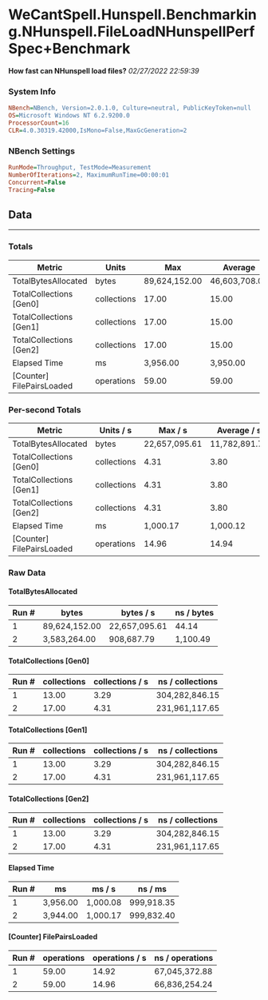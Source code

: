 ﻿# WeCantSpell.Hunspell.Benchmarking.NHunspell.FileLoadNHunspellPerfSpec+Benchmark
__How fast can NHunspell load files?__
_02/27/2022 22:59:39_
### System Info
```ini
NBench=NBench, Version=2.0.1.0, Culture=neutral, PublicKeyToken=null
OS=Microsoft Windows NT 6.2.9200.0
ProcessorCount=16
CLR=4.0.30319.42000,IsMono=False,MaxGcGeneration=2
```

### NBench Settings
```ini
RunMode=Throughput, TestMode=Measurement
NumberOfIterations=2, MaximumRunTime=00:00:01
Concurrent=False
Tracing=False
```

## Data
-------------------

### Totals
|          Metric |           Units |             Max |         Average |             Min |          StdDev |
|---------------- |---------------- |---------------- |---------------- |---------------- |---------------- |
|TotalBytesAllocated |           bytes |   89,624,152.00 |   46,603,708.00 |    3,583,264.00 |   60,840,095.36 |
|TotalCollections [Gen0] |     collections |           17.00 |           15.00 |           13.00 |            2.83 |
|TotalCollections [Gen1] |     collections |           17.00 |           15.00 |           13.00 |            2.83 |
|TotalCollections [Gen2] |     collections |           17.00 |           15.00 |           13.00 |            2.83 |
|    Elapsed Time |              ms |        3,956.00 |        3,950.00 |        3,944.00 |            8.49 |
|[Counter] FilePairsLoaded |      operations |           59.00 |           59.00 |           59.00 |            0.00 |

### Per-second Totals
|          Metric |       Units / s |         Max / s |     Average / s |         Min / s |      StdDev / s |
|---------------- |---------------- |---------------- |---------------- |---------------- |---------------- |
|TotalBytesAllocated |           bytes |   22,657,095.61 |   11,782,891.70 |      908,687.79 |   15,378,446.65 |
|TotalCollections [Gen0] |     collections |            4.31 |            3.80 |            3.29 |            0.72 |
|TotalCollections [Gen1] |     collections |            4.31 |            3.80 |            3.29 |            0.72 |
|TotalCollections [Gen2] |     collections |            4.31 |            3.80 |            3.29 |            0.72 |
|    Elapsed Time |              ms |        1,000.17 |        1,000.12 |        1,000.08 |            0.06 |
|[Counter] FilePairsLoaded |      operations |           14.96 |           14.94 |           14.92 |            0.03 |

### Raw Data
#### TotalBytesAllocated
|           Run # |           bytes |       bytes / s |      ns / bytes |
|---------------- |---------------- |---------------- |---------------- |
|               1 |   89,624,152.00 |   22,657,095.61 |           44.14 |
|               2 |    3,583,264.00 |      908,687.79 |        1,100.49 |

#### TotalCollections [Gen0]
|           Run # |     collections | collections / s |ns / collections |
|---------------- |---------------- |---------------- |---------------- |
|               1 |           13.00 |            3.29 |  304,282,846.15 |
|               2 |           17.00 |            4.31 |  231,961,117.65 |

#### TotalCollections [Gen1]
|           Run # |     collections | collections / s |ns / collections |
|---------------- |---------------- |---------------- |---------------- |
|               1 |           13.00 |            3.29 |  304,282,846.15 |
|               2 |           17.00 |            4.31 |  231,961,117.65 |

#### TotalCollections [Gen2]
|           Run # |     collections | collections / s |ns / collections |
|---------------- |---------------- |---------------- |---------------- |
|               1 |           13.00 |            3.29 |  304,282,846.15 |
|               2 |           17.00 |            4.31 |  231,961,117.65 |

#### Elapsed Time
|           Run # |              ms |          ms / s |         ns / ms |
|---------------- |---------------- |---------------- |---------------- |
|               1 |        3,956.00 |        1,000.08 |      999,918.35 |
|               2 |        3,944.00 |        1,000.17 |      999,832.40 |

#### [Counter] FilePairsLoaded
|           Run # |      operations |  operations / s | ns / operations |
|---------------- |---------------- |---------------- |---------------- |
|               1 |           59.00 |           14.92 |   67,045,372.88 |
|               2 |           59.00 |           14.96 |   66,836,254.24 |


